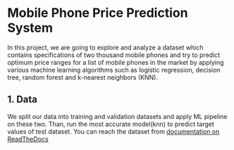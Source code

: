 # Mobile Phone Price Prediction System

In this project, we are going to explore and analyze a dataset which contains specifications of two thousand mobile phones and try to predict optimum price ranges for a list of mobile phones in the market by applying various machine learning algorithms such as logistic regression, decision tree, random forest and k-nearest neighbors (KNN). 


## 1. Data 

We split our data into training and validation datasets and apply ML pipeline on these two. Than, run the most accurate model(knn) to predict target values of test dataset. You can reach the dataset from  [documentation on ReadTheDocs](https://www.kaggle.com/iabhishekofficial/mobile-price-classification)

